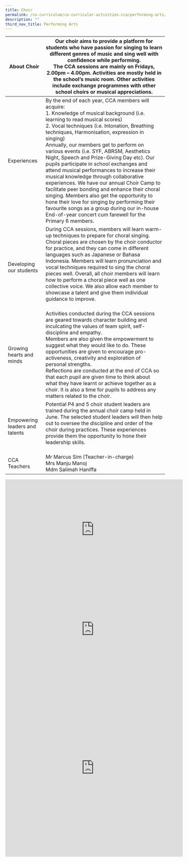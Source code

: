 ```yaml
---
title: Choir
permalink: /co-curriculum/co-curricular-activities-cca/performing-arts/choir/
description: ""
third_nav_title: Performing Arts
---
```

<table class="tg">
<thead>
  <tr>
    <th class="tg-dafn">About Choir</th>
    <th class="tg-u05r">Our choir aims to provide a platform for students who have passion for singing to learn different genres of music and sing well with confidence while performing.<br>The CCA sessions are mainly on Fridays, 2.00pm – 4.00pm. Activities are mostly held in the school’s music room. Other activities include exchange programmes with other school choirs or musical appreciations.
  </th></tr>
</thead>
<tbody>
  <tr>
    <td class="tg-dafn">Experiences</td>
    <td class="tg-u05r">By the end of each year, CCA members will acquire:<br>1.   Knowledge of musical background (i.e. learning to read musical scores)<br>2.   Vocal techniques (i.e. Intonation, Breathing techniques, Harmonisation, expression in singing) <br>Annually, our members get to perform on various events (i.e. SYF, ABRSM, Aesthetics Night, Speech and Prize-Giving Day etc). Our pupils participate in school exchanges and attend musical performances to increase their musical knowledge through collaborative experiences. We have our annual Choir Camp to facilitate peer bonding and enhance their choral singing. Members also get the opportunity to hone their love for singing by performing their favourite songs as a group during our in-house End-of-year concert cum farewell for the Primary 6 members.
  </td></tr>
  <tr>
    <td class="tg-dafn">Developing our students</td>
    <td class="tg-u05r">During CCA sessions, members will learn warm-up techniques to prepare for choral singing. Choral pieces are chosen by the choir conductor for practice, and they can come in different languages such as Japanese or Bahasa Indonesia. Members will learn pronunciation and vocal techniques required to sing the choral pieces well. Overall, all choir members will learn how to perform a choral piece well as one collective voice. We also allow each member to showcase a talent and give them individual guidance to improve.<br><br></td>
  </tr>
  <tr>
    <td class="tg-dafn">Growing hearts and minds</td>
    <td class="tg-u05r">Activities conducted during the CCA sessions are geared towards character building and inculcating the values of team spirit, self-discipline and empathy.<br>Members are also given the empowerment to suggest what they would like to do. These opportunities are given to encourage pro-activeness, creativity and exploration of personal strengths.<br>Reflections are conducted at the end of CCA so that each pupil are given time to think about what they have learnt or achieve together as a choir. It is also a time for pupils to address any matters related to the choir.<br></td>
  </tr>
  <tr>
    <td class="tg-dafn">Empowering leaders and talents</td>
    <td class="tg-u05r">Potential P4 and 5 choir student leaders are trained during the annual choir camp held in June. The selected student leaders will then help out to oversee the discipline and order of the choir during practices. These experiences provide them the opportunity to hone their leadership skills.<br><br></td>
  </tr>
  <tr>
    <td class="tg-dafn">CCA Teachers</td>
    <td class="tg-u05r">Mr Marcus Sim (Teacher-in-charge)<br>Mrs Manju Manoj<br>Mdm Salimah Haniffa</td>
  </tr>
</tbody>
</table>

<iframe allowfullscreen="" allow="accelerometer; autoplay; clipboard-write; encrypted-media; gyroscope; picture-in-picture" frameborder="0" title="YouTube video player" src="https://www.youtube.com/embed/j07ZuOTJuGw" height="315" width="560"></iframe>

<iframe allowfullscreen="" allow="accelerometer; autoplay; clipboard-write; encrypted-media; gyroscope; picture-in-picture" frameborder="0" title="YouTube video player" src="https://www.youtube.com/embed/GFCdBGQBkNY" height="315" width="560"></iframe>

<iframe allowfullscreen="true" height="560" width="560" frameborder="0" src="https://docs.google.com/presentation/d/e/2PACX-1vQ6ymt0ZaDvAcb0jxF-aBNgqk8QrrGXCiVXEJdLjp8i5Lh3pKb9Ar3qx7Ue7Br08c17IpP2BNijwq4C/embed?start=true&amp;loop=true&amp;delayms=3000"></iframe>